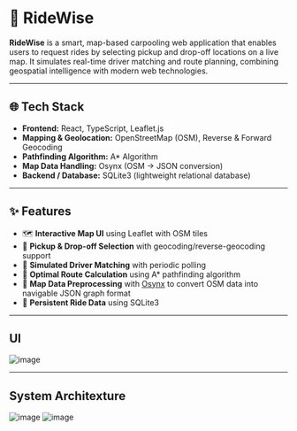 # 🚗 RideWise

**RideWise** is a smart, map-based carpooling web application that enables users to request rides by selecting pickup and drop-off locations on a live map. It simulates real-time driver matching and route planning, combining geospatial intelligence with modern web technologies.

---

## 🌐 Tech Stack

- **Frontend:** React, TypeScript, Leaflet.js
- **Mapping & Geolocation:** OpenStreetMap (OSM), Reverse & Forward Geocoding
- **Pathfinding Algorithm:** A* Algorithm
- **Map Data Handling:** Osynx (OSM → JSON conversion)
- **Backend / Database:** SQLite3 (lightweight relational database)

---

## ✨ Features

- 🗺️ **Interactive Map UI** using Leaflet with OSM tiles  
- 📍 **Pickup & Drop-off Selection** with geocoding/reverse-geocoding support  
- 🚗 **Simulated Driver Matching** with periodic polling  
- 🧭 **Optimal Route Calculation** using A* pathfinding algorithm  
- 🧠 **Map Data Preprocessing** with [Osynx](https://github.com/Osynx/OSM-to-Graph) to convert OSM data into navigable JSON graph format  
- 💾 **Persistent Ride Data** using SQLite3

---

## UI
![image](https://github.com/user-attachments/assets/677ea6f4-d47e-4181-b6a4-b1b3807e649d)



---
## System Architexture
![image](https://github.com/user-attachments/assets/68d1a526-e410-488d-ba3f-acf0fac487fe)
![image](https://github.com/user-attachments/assets/8d564d97-53ef-4a17-98c5-162552c469d1)
